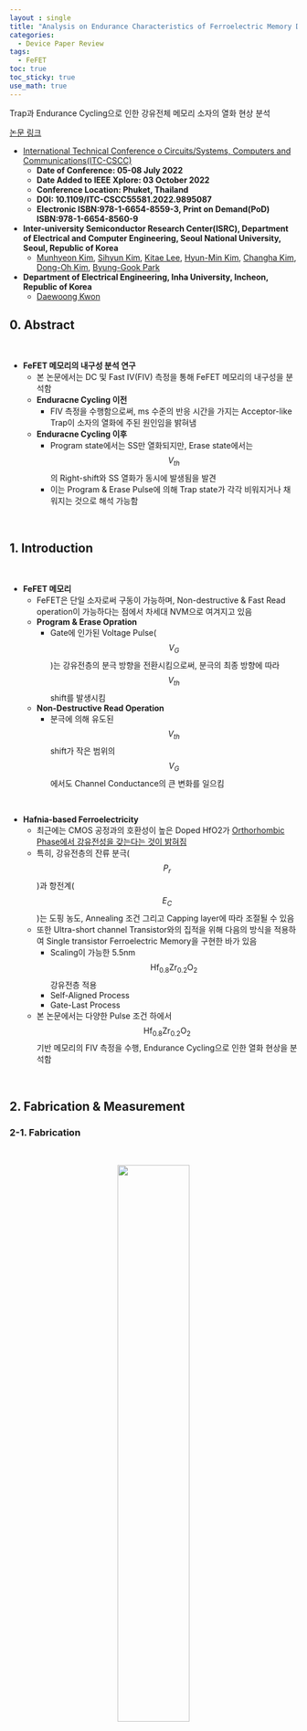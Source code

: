```yaml
---
layout : single
title: "Analysis on Endurance Characteristics of Ferroelectric Memory Device"
categories: 
  - Device Paper Review
tags:
  - FeFET
toc: true
toc_sticky: true
use_math: true
---
```


Trap과 Endurance Cycling으로 인한 강유전체 메모리 소자의 열화 현상 분석      

[논문 링크](https://ieeexplore.ieee.org/document/9895087)  

- [International Technical Conference o Circuits/Systems, Computers and Communications(ITC-CSCC)](https://ieeexplore.ieee.org/xpl/conhome/1832464/all-proceedings)    
  - **Date of Conference: 05-08 July 2022**   
  - **Date Added to IEEE Xplore: 03 October 2022**  
  - **Conference Location: Phuket, Thailand**  
  - **DOI: 10.1109/ITC-CSCC55581.2022.9895087**   
  - **Electronic ISBN:978-1-6654-8559-3, Print on Demand(PoD) ISBN:978-1-6654-8560-9**   
- **Inter-university Semiconductor Research Center(ISRC), Department of Electrical and Computer Engineering, Seoul National University, Seoul, Republic of Korea**     
  - [Munhyeon Kim](https://ieeexplore.ieee.org/author/37086855005), [Sihyun Kim](https://ieeexplore.ieee.org/author/37085805964), [Kitae Lee](https://ieeexplore.ieee.org/author/37086309825), [Hyun-Min Kim](https://ieeexplore.ieee.org/author/37086309461), [Changha Kim](https://ieeexplore.ieee.org/author/37336299000), [Dong-Oh Kim](https://ieeexplore.ieee.org/author/37089556090), [Byung-Gook Park](https://ieeexplore.ieee.org/author/37278999100)      
- **Department of Electrical Engineering, Inha University, Incheon, Republic of Korea**     
  - [Daewoong Kwon](https://ieeexplore.ieee.org/author/37402105900)   


## 0. Abstract   

&nbsp;

- **FeFET 메모리의 내구성 분석 연구**   
  - 본 논문에서는 DC 및 Fast IV(FIV) 측정을 통해 FeFET 메모리의 내구성을 분석함   
  - **Enduracne Cycling 이전**
    - FIV 측정을 수행함으로써, ms 수준의 반응 시간을 가지는 Acceptor-like Trap이 소자의 열화에 주된 원인임을 밝혀냄   
  - **Enduracne Cycling 이후**   
    - Program state에서는 SS만 열화되지만, Erase state에서는 $$V_{th}$$의 Right-shift와 SS 열화가 동시에 발생됨을 발견   
    - 이는 Program & Erase Pulse에 의해 Trap state가 각각 비워지거나 채워지는 것으로 해석 가능함   

&nbsp;

## 1. Introduction   

&nbsp;

- **FeFET 메모리**   
  - FeFET은 단일 소자로써 구동이 가능하며, Non-destructive & Fast Read operation이 가능하다는 점에서 차세대 NVM으로 여겨지고 있음    
  - **Program & Erase Opration**   
    - Gate에 인가된 Voltage Pulse($$V_G$$)는 강유전층의 분극 방향을 전환시킴으로써, 분극의 최종 방향에 따라 $$V_{th}$$ shift를 발생시킴    
  - **Non-Destructive Read Operation**   
    - 분극에 의해 유도된 $$V_{th}$$ shift가 작은 범위의 $$V_G$$에서도 Channel Conductance의 큰 변화를 일으킴    

&nbsp;

- **Hafnia-based Ferroelectricity**   
  - 최근에는 CMOS 공정과의 호환성이 높은 Doped HfO2가 [Orthorhombic Phase에서 강유전성을 갖는다는 것이 밝혀짐](https://miniharu22.github.io/device%20paper%20review/fe0/#1-ferroelectric-material-hfo2)   
  - 특히, 강유전층의 잔류 분극($$P_r$$)과 항전계($$E_C$$)는 도핑 농도, Annealing 조건 그리고 Capping layer에 따라 조절될 수 있음    
  - 또한 Ultra-short channel Transistor와의 집적을 위해 다음의 방식을 적용하여 Single transistor Ferroelectric Memory을 구현한 바가 있음    
    - Scaling이 가능한 5.5nm $$\text{Hf}_{0.8}\text{Zr}_{0.2}\text{O}_2$$ 강유전층 적용   
    - Self-Aligned Process   
    - Gate-Last Process    
  - 본 논문에서는 다양한 Pulse 조건 하에서 $$\text{Hf}_{0.8}\text{Zr}_{0.2}\text{O}_2$$ 기반 메모리의 FIV 측정을 수행, Endurance Cycling으로 인한 열화 현상을 분석함   

&nbsp;

## 2. Fabrication & Measurement  
### 2-1. Fabrication    

&nbsp;

<div align="center">
  <img src="/assets/images/AND/75.png" width="50%" height="50%" alt=""/>
  <p><em></em></p>
</div>

&nbsp;

- **Ferroelectric Memory Fabrication Process Flow**    
  - n-type transistor의 경우, Self-aligned & Gate-last 공정을 사용하여, FDSOI 기판 위에 제작되며, 상세한 Process flow는 다음과 같음    
    - Device layer를 40nm까지 식각 후, Replacement Gate를 위한 Scarificial layer를 형성   
    - Active region을 정의 후, 노출된 영역은 BOX Layer까지 식각    
    - Gate Patterning 후, S/D 영역에 대해 Ion Implantation을 진행    
    - Dopant Activation 후, 저온 SiO2 박막을 증착, CMP를 통해 Dummy Gate 위에 증착된 SiO2를 제거   
    - RIE와 희석된 불산(Diluted Hydrofluoric Acid)을 이용하여 Sacrificial layer stack을 제거   
    - RTA 공정을 통해 2nm의 SiO2를 Interfacial Layer로 형성 후, ALD로 50cycle의 $$\text{Hf}_{0.8}\text{Zr}_{0.2}\text{O}_2$$를 증착    
      - ALD는 HfO2 4cycle + ZrO2 1cycle의 순서로 이어지며, 이를 10회 반복함으로써 총 5nm의 $$\text{Hf}_{0.8}\text{Zr}_{0.2}\text{O}_2$$를 증착함   
    - Sputtering을 통해 TiN을 증착 후, 500℃에서 30초동안 RTA를 수행함으로써 Orthorhombic phase를 형성    
    - Gate Patterning 이후, SiO2를 ILD로 증착, TiN/Ti/Al Metal contact을 형성   
  - 최종적으로 제작된 강유전체 메모리 소자의 단면 이미지는 위 Fig.a에서 확인 가능   

&nbsp;

### 2-2. Measurement    

&nbsp;

<div align="center">
  <img src="/assets/images/AND/76.png" width="60%" height="60%" alt=""/>
  <p><em></em></p>
</div>

&nbsp;

- **측정 방식**   
  - $$I_D$$ 측정은 Agilent B1500A와 FIV 측정 모듈(WGFMU-B1530A)를 사용하였고, Channel Length 500nm, Width 50μm의 소자에서 수행   
    - 모든 소자는 300K에서 $$V_D$$ = 50mV 조건에서 측정됨   
  - 위 Fig.a와 Inset은 FIV 측정에 사용된 $$V_G, V_D$$ Pulse를 Plot한 것으로 이때, $$V_D$$는 항상 50mV로 고정됨    
    - Fig.c는 $$V_G$$ Pulse의 형태를 나타낸 것으로, 이때 $$I_D$$는 지연 시간($$t_{HD}$$) 후 측정 시간($$t_{ave}$$)동안의 평균값임   
  - FIV 측정의 유효성 확인을 위해, $$t_{HD}$$ = 10ms, $$t_{ave}$$ = 1ms의 긴 Pulse를 인가하여 DC 측정과 유사하게 진행   
    - Fig.b에서 볼 수 있듯이 FIV 측정 결과는 DC 측정 결과와 거의 동일하며, 이는 $$I_D$$가 $$\text{10}^{-8}$$ A 이상일 때, $$I_D$$ 제한 수준과 관계없이 성립됨을 확인 가능    

&nbsp;

## 3. Result & Discussion    
### 3-1. SS Degradation in Program state   

&nbsp;

<div align="center">
  <img src="/assets/images/AND/75.png" width="50%" height="50%" alt=""/>
  <p><em></em></p>
</div>

&nbsp;

- **초기 DC 측정 결과**   
  - Program 및 Erase Pulse를 인가 후, DC 방식으로 $$I_D$$-$$V_{GS}$$ curve의 측정을 수행했으며, 각각의 Pulse는 다음과 같음   
    - **Program Pulse : -5V, 1ms**   
    - **Erase Pulse : +5V, 1ms**   
  - 위 Fig.b에서는 반시계방향(Counter-clockwise)의 hysteresis와 1V의 MW를 확인 가능한데, **Program-state에서의 SS 열화 현상**에 주목해야 함   

&nbsp;

<div align="center">
  <img src="/assets/images/AND/77.png" width="50%" height="50%" alt=""/>
  <p><em></em></p>
</div>

&nbsp;

- **FIV 측정 결과**   
  - SS 열화의 원인을 규명하기 위해, Program & Erase 이후, FIV 측정을 수행   
  - 위 Fig.a에서는 Erase state의 DC 측정과 FIV 측정 결과가 거의 동일함을 확인 가능한데, 반면 Fig.b를 보면, **Program state에서는 FIV의 SS가 더 가파름**   
    - 해당 현상은 Gate Dielectric 내의 Trap-state로 설명이 가능한데, Erase는 Trap을 전자로 채우지만, Program은 전자를 비움    
    - 전자가 채워진 Trap은 전압의 빠른 변화에 반응하지 못하지만, 비어 있는 Trap은 전자와 상호작용하며 SS 열화를 유발함     

&nbsp;

- **Trap 응답 속도 확인**  
  - Trap은 $$t_{HD}$$, $$t_{ave}$$가 1ms일 때도 전자에 반응하지 못하는데, ms 수준의 느린 반응 시간을 고려하면, Trap은 Bulk가 아닌 Si/SiO2 Interface 근처에 있다고 판단됨   
  - 또한, Erase state에서의 DC IV curve와 Program state의 FIV curve를 $$V_{th}$$를 맞춰 비교를 수행하였는데, Fig.b을 보면 30μs는 Trap이 전자에 반응하기에 너무 짧기 때문에 Erase state의 DC IV curve와 Program state의 FIV curve가 매우 유사함을 확인 가능   
    - 더불어, Program/Erase state의 DC IV curve의 비교를 통해, 대부분의 Trap이 Accerptor like임을 쉽게 확인할 수 있음    

&nbsp;

### 3-2. Stress-induced Trap with Endurance Cycling   

&nbsp;

<div align="center">
  <img src="/assets/images/AND/78.png" width="60%" height="60%" alt=""/>
  <p><em></em></p>
</div>

&nbsp;

- **Endurance Cycling Test**   
  - ±5V, 1ms Pulse를 이용하여 Endurance Cycling Test를 수행, Fig a,b는 1000회의 Endurance Cycling 후, Erase & Program state의 DC IV curve의 변화를 보여줌   
    - **그 결과, Program state에서는 SS만 열화되었고, $$V_{th}$$에는 변화가 없음** 
  - Fig.b는 Stress로 인해 형성된 Gate Dielectric 내부의 Trap들이 SS 열화의 원인임을 시사함   
    - Stress 전후의 DC IV curve를 비교해 보면, Acceptor-like와 Donor-like Trap이 모두 생성된 것으로 추정됨   
  - Program state에서의 SS 열화는 다음과 같이 해석됨   
    - Stress로 인해 생성된 Trap을 포함한 전체 Trap-state가 Program pulse에 의해 empty로 바뀜   
    - 해당 state에서 Inversion layer의 전자들과의 반응이 추가적인 SS 열화를 유발함   

&nbsp;

- **시간의 영향**   
  - Fig.d에 따르면 $$t_{HD}$$와 $$t_{ave}$$를 짧게 할수록, Stress 이후의 Program state의 FIV curve는 초기 Erase state의 DC IV curve와 유사해짐   
  - 즉, Stress 이후에 초기 Erase state로 회복하려면, $$t_{HD}$$와 $$t_{ave}$$가 약 10μs까지 짧아져야 함    
    - **이는 Stress로 새롭게 생성된 Trap들이 기존 Trap보다 Shallow Energy level에 위치함을 의미함**    

&nbsp;

- **Erase state에서의 열화**   
  - Program state에서는 SS만 열화되었다면, **Erase state에서는 $$V_{th}$$의 Right-shift와 함께 SS도 동시에 열화됨**    
    - 이는 Stress로 생성된 일부 Trap들이 **Neural Chemical Potential** 아래에 위치해 있기 때문에, Equilibrium state에서도 전자로 채워질 수 있기 때문   
    - **따라서, Trap state가 Fill이 됨에 따라 $$V_{th}$$가 우측으로 shift됨(별도의 커패시턴스 성분($$C_{it}$$이 추가되기 때문)**   
  - Fig.c에서는 $$t_{HD}$$와 $$t_{ave}$$가 1ms인 FIV curve가 초기 Erase state에서의 DC IV curve와 거의 유사함을 확인 가능하지만, 우측으로 shift된 $$V_{th}$$는 여전히 존재함   
    - 이는 FIV 측정이 Trap의 동적 영향은 억제할 수 있으나, **Equilibrium state에서의 Filled Trap에 의한 $$V_{th}$$ Shift는 제거할 수 없음을 보여줌**   

&nbsp;

## 4. Summary      

&nbsp;

- **DC & FIV 측정 결과**   
  - FeFET 소자 내에 존재하는 Acceptor-like Trap에 의해 Program state에서 SS 열화가 발생    
  - **이는 Program state에서는 Trap에 전자가 빠져나가는데, 이로 인해 반전층의 전자와 반응하기 때문**   

&nbsp;

- **Endurance Cycling 테스트**   
  - DC & FIV 측정 결과와 동일하게, Program state에서는 SS 열화가 발생하는데, 뿐만 아니라, **Erase state에서는 SS 열화와 $$V_{th}$$ Shift가 발생**
  - 이는 Endurance Cycling 과정에서 **Stress로 인해 생성된 Trap이 Erase state에서도 전자가 채워질 수 있기 때문**   
    - **이로 인해 Interface Trap Capacitance가 별도로 형성되어 $$V_{th}$$가 Shift되는 것**    

&nbsp;

